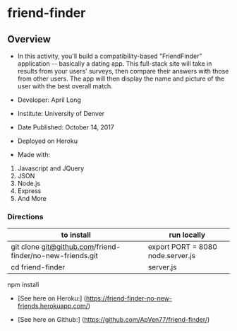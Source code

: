 # friend-finder

## Overview
* In this activity, you'll build a compatibility-based "FriendFinder" application -- basically a dating app. This full-stack site will take in results from your users' surveys, then compare their answers with those from other users. The app will then display the name and picture of the user with the best overall match.

* Developer: April Long
* Institute: University of Denver
* Date Published: October 14, 2017
* Deployed on Heroku 
* Made with: 
1. Javascript and JQuery
2. JSON 
3. Node.js 
4. Express
5. And More

### Directions 

**to install**  | **run locally** | 
----------------| ----------------
git clone git@github.com/friend-finder/no-new-friends.git | export PORT = 8080   node.server.js
cd friend-finder                                          | server.js
npm install                                               
                                                            
 
*  [See here on Heroku:] (https://friend-finder-no-new-friends.herokuapp.com/)          

* [See here on Github:] (https://github.com/ApVen77/friend-finder/)
